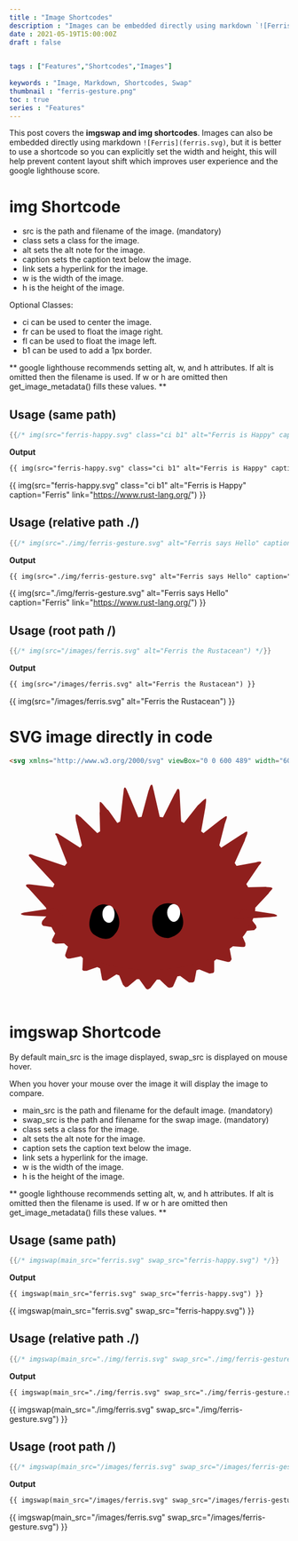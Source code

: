 ```yaml
---
title : "Image Shortcodes"
description : "Images can be embedded directly using markdown `![Ferris](ferris.svg)`, but using a shortcode prevents CLS by explicitly setting the width and height."
date : 2021-05-19T15:00:00Z
draft : false

 
tags : ["Features","Shortcodes","Images"]
 
keywords : "Image, Markdown, Shortcodes, Swap"
thumbnail : "ferris-gesture.png"
toc : true
series : "Features"
---
```


This post covers the **imgswap and img shortcodes**. Images can also be embedded directly using markdown `![Ferris](ferris.svg)`, but it is better to use a shortcode so you can explicitly set the width and height, this will help prevent content layout shift which improves user experience and the google lighthouse score.
<!-- more -->

# img Shortcode

- src is the path and filename of the image. (mandatory)
- class sets a class for the image.
- alt sets the alt note for the image.
- caption sets the caption text below the image.
- link sets a hyperlink for the image.
- w is the width of the image.
- h is the height of the image.

Optional Classes:

- ci can be used to center the image.
- fr can be used to float the image right.
- fl can be used to float the image left.
- b1 can be used to add a 1px border.

** google lighthouse recommends setting alt, w, and h attributes. If alt is omitted then the filename is used. If w or h are omitted then get_image_metadata() fills these values. **

## Usage (same path)
```rs
{{/* img(src="ferris-happy.svg" class="ci b1" alt="Ferris is Happy" caption="Ferris" link="https://www.rust-lang.org/") */}}
```
**Output**
```html
{{ img(src="ferris-happy.svg" class="ci b1" alt="Ferris is Happy" caption="Ferris" link="https://www.rust-lang.org/") }}
```
{{ img(src="ferris-happy.svg" class="ci b1" alt="Ferris is Happy" caption="Ferris" link="https://www.rust-lang.org/") }}

## Usage (relative path ./)
```rs
{{/* img(src="./img/ferris-gesture.svg" alt="Ferris says Hello" caption="Ferris" link="https://www.rust-lang.org/") */}}
```
**Output**
```html
{{ img(src="./img/ferris-gesture.svg" alt="Ferris says Hello" caption="Ferris" link="https://www.rust-lang.org/") }}
```
{{ img(src="./img/ferris-gesture.svg" alt="Ferris says Hello" caption="Ferris" link="https://www.rust-lang.org/") }}

## Usage (root path /)
```rs
{{/* img(src="/images/ferris.svg" alt="Ferris the Rustacean") */}}
```
**Output**
```html
{{ img(src="/images/ferris.svg" alt="Ferris the Rustacean") }}
```
{{ img(src="/images/ferris.svg" alt="Ferris the Rustacean") }}

# SVG image directly in code
```html
<svg xmlns="http://www.w3.org/2000/svg" viewBox="0 0 600 489" width="600" height="489"><g fill="#8f1f1d"><path d="M70 324c1 3 3 4 6 4l24 4 2 5-10 20v5l7 4 24-1 4 4-7 21c0 2 0 4 3 6 1 2 4 2 7 2l24-5 4 4-1 22c-1 2 0 4 3 5h6l23-8 6 3 4 22c0 2 1 3 3 4h7l21-13 6 2 8 20 5 5c3 0 5 0 7-2l18-15h5l13 18c1 2 3 4 6 4l5-3 14-18h6l17 16c1 1 4 2 6 1 3 0 5-1 6-3l9-21 6-1 19 14h7c3 0 5-3 5-5l4-21 6-2 22 9 7-1c2-1 3-2 3-5v-21l5-4 24 6c3 0 5 0 6-2 2-2 3-4 2-6l-4-21 3-5 24 2c4 0 6 0 7-3v-5l-9-21 3-5 25-2 5-5-1-5-14-18c0-1-1-19-12-33v-1c-26-36-106-64-201-65-100-2-184 26-206 64-10 10-12 26-11 26l-15 17c-1 3-2 5-1 7z"/><path d="M565 247c-1-3-12-2-14-3l-38 1-4-7 26-38c1-2 7-7 6-9-3-3-12 1-14 1l-39 7-4-6 22-49c0-3 7-15 5-18-2-2-11 6-13 6l-43 28-4-5 11-43c0-3 7-18 5-19-2-2-9 5-12 6l-38 30-5-4 9-51c0-3 3-18 1-19s-15 13-17 14l-30 38-6-3-3-56c0-3 0-14-3-14-3-1-5 8-8 11l-25 50-7-1-13-57c-1-3-2-12-4-12-4 0-5 10-7 13l-15 56-7 1-22-52c-1-2-4-12-7-12-3 1-2 9-3 12l-7 61-6 3-19-27c-3-1-15-19-18-18-2 1 0 21-1 23l1 40-6 4-36-35c-3-1-7-7-10-5-2 2 0 10 0 13l13 53-4 5-41-26c-2-1-10-7-12-4-2 2 3 4 3 7l22 56-5 6-65-22c-3-1-10-5-12-1-1 2 5 6 6 9l49 53-3 7-47-6c-3 0-9-1-11 1-1 4 6 7 7 9l36 40a116 116 0 0 0 14 46c27 50 110 87 209 87 105 0 193-41 214-95 11-15 13-37 12-38l29-31c2-4 9-9 8-11z"/><path d="m99 289-67 10c-13 3-5 5 0 6 14 2 84 3 85 4zm402 3 67 10c13 4 5 6 0 6-14 2-84 5-86 5z"/></g><path d="M227 293s-24-26-47 0c0 0-18 35 0 52 0 0 30 24 47 0 0 0 21-20 0-52z"/><path fill="#fff" d="M200 302c0 11 6 19 14 19 7 0 12-8 12-19 0-10-5-18-12-18-8 0-14 8-14 18z"/><path d="M360 283s-40-17-52 22c0 0-11 47 33 49 0 0 58-10 19-71z"/><path fill="#fff" d="M339 299c0 10 7 20 14 20 8 0 14-10 14-20s-6-18-14-18c-7 0-14 8-14 18z"/></svg>
```
<svg xmlns="http://www.w3.org/2000/svg" viewBox="0 0 600 489" width="600" height="489"><g fill="#8f1f1d"><path d="M70 324c1 3 3 4 6 4l24 4 2 5-10 20v5l7 4 24-1 4 4-7 21c0 2 0 4 3 6 1 2 4 2 7 2l24-5 4 4-1 22c-1 2 0 4 3 5h6l23-8 6 3 4 22c0 2 1 3 3 4h7l21-13 6 2 8 20 5 5c3 0 5 0 7-2l18-15h5l13 18c1 2 3 4 6 4l5-3 14-18h6l17 16c1 1 4 2 6 1 3 0 5-1 6-3l9-21 6-1 19 14h7c3 0 5-3 5-5l4-21 6-2 22 9 7-1c2-1 3-2 3-5v-21l5-4 24 6c3 0 5 0 6-2 2-2 3-4 2-6l-4-21 3-5 24 2c4 0 6 0 7-3v-5l-9-21 3-5 25-2 5-5-1-5-14-18c0-1-1-19-12-33v-1c-26-36-106-64-201-65-100-2-184 26-206 64-10 10-12 26-11 26l-15 17c-1 3-2 5-1 7z"/><path d="M565 247c-1-3-12-2-14-3l-38 1-4-7 26-38c1-2 7-7 6-9-3-3-12 1-14 1l-39 7-4-6 22-49c0-3 7-15 5-18-2-2-11 6-13 6l-43 28-4-5 11-43c0-3 7-18 5-19-2-2-9 5-12 6l-38 30-5-4 9-51c0-3 3-18 1-19s-15 13-17 14l-30 38-6-3-3-56c0-3 0-14-3-14-3-1-5 8-8 11l-25 50-7-1-13-57c-1-3-2-12-4-12-4 0-5 10-7 13l-15 56-7 1-22-52c-1-2-4-12-7-12-3 1-2 9-3 12l-7 61-6 3-19-27c-3-1-15-19-18-18-2 1 0 21-1 23l1 40-6 4-36-35c-3-1-7-7-10-5-2 2 0 10 0 13l13 53-4 5-41-26c-2-1-10-7-12-4-2 2 3 4 3 7l22 56-5 6-65-22c-3-1-10-5-12-1-1 2 5 6 6 9l49 53-3 7-47-6c-3 0-9-1-11 1-1 4 6 7 7 9l36 40a116 116 0 0 0 14 46c27 50 110 87 209 87 105 0 193-41 214-95 11-15 13-37 12-38l29-31c2-4 9-9 8-11z"/><path d="m99 289-67 10c-13 3-5 5 0 6 14 2 84 3 85 4zm402 3 67 10c13 4 5 6 0 6-14 2-84 5-86 5z"/></g><path d="M227 293s-24-26-47 0c0 0-18 35 0 52 0 0 30 24 47 0 0 0 21-20 0-52z"/><path fill="#fff" d="M200 302c0 11 6 19 14 19 7 0 12-8 12-19 0-10-5-18-12-18-8 0-14 8-14 18z"/><path d="M360 283s-40-17-52 22c0 0-11 47 33 49 0 0 58-10 19-71z"/><path fill="#fff" d="M339 299c0 10 7 20 14 20 8 0 14-10 14-20s-6-18-14-18c-7 0-14 8-14 18z"/></svg>


# imgswap Shortcode

By default main_src is the image displayed, swap_src is displayed on mouse hover.

When you hover your mouse over the image it will display the image to compare.

- main_src is the path and filename for the default image. (mandatory)
- swap_src is the path and filename for the swap image. (mandatory)
- class sets a class for the image.
- alt sets the alt note for the image.
- caption sets the caption text below the image.
- link sets a hyperlink for the image.
- w is the width of the image.
- h is the height of the image.

** google lighthouse recommends setting alt, w, and h attributes. If alt is omitted then the filename is used. If w or h are omitted then get_image_metadata() fills these values. **

## Usage (same path)
```rs
{{/* imgswap(main_src="ferris.svg" swap_src="ferris-happy.svg") */}}
```
**Output**
```html
{{ imgswap(main_src="ferris.svg" swap_src="ferris-happy.svg") }}
```
{{ imgswap(main_src="ferris.svg" swap_src="ferris-happy.svg") }}

## Usage (relative path ./)
```rs
{{/* imgswap(main_src="./img/ferris.svg" swap_src="./img/ferris-gesture.svg") */}}
```
**Output**
```html
{{ imgswap(main_src="./img/ferris.svg" swap_src="./img/ferris-gesture.svg") }}
```
{{ imgswap(main_src="./img/ferris.svg" swap_src="./img/ferris-gesture.svg") }}

## Usage (root path /)
```rs
{{/* imgswap(main_src="/images/ferris.svg" swap_src="/images/ferris-gesture.svg") */}}
```
**Output**
```html
{{ imgswap(main_src="/images/ferris.svg" swap_src="/images/ferris-gesture.svg") }}
```
{{ imgswap(main_src="/images/ferris.svg" swap_src="/images/ferris-gesture.svg") }}

